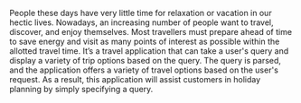 People these days have very little time for relaxation or vacation in our hectic lives. Nowadays, an increasing number of people want to travel, discover, and enjoy themselves. Most travellers must prepare ahead of time to save energy and visit as many points of interest as possible within the allotted travel time. It’s a travel application that can take a user's query and display a variety of trip options based on the query. The query is parsed, and the application offers a variety of travel options based on the user's request. As a result, this application will assist customers in holiday planning by simply specifying a query.
